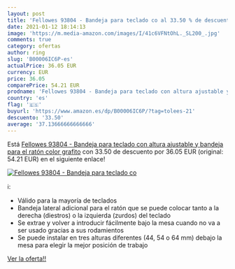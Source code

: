 ```yaml
---
layout: post
title: 'Fellowes 93804 - Bandeja para teclado co al 33.50 % de descuento'
date: 2021-01-12 18:14:13
image: 'https://m.media-amazon.com/images/I/41c6VFNtOhL._SL200_.jpg'
comments: true
category: ofertas
author: ring
slug: 'B00006IC6P-es'
actualPrice: 36.05 EUR
currency: EUR
price: 36.05
comparePrice: 54.21 EUR
prodname: 'Fellowes 93804 - Bandeja para teclado con altura ajustable y bandeja para el ratón  color grafito'
country: 'es'
flag: '🇪🇸'
buyurl: 'https://www.amazon.es/dp/B00006IC6P/?tag=tolees-21'
descuento: '33.50'
average: '37.13666666666666'
---
```


Está [Fellowes 93804 - Bandeja para teclado con altura ajustable y bandeja para el ratón  color grafito](https://www.amazon.es/dp/B00006IC6P/?tag=tolees-21) con 33.50 de descuento por 36.05 EUR (original: 54.21 EUR) en el siguiente enlace!

[![Fellowes 93804 - Bandeja para teclado co](https://m.media-amazon.com/images/I/41c6VFNtOhL._SL200_.jpg)](https://www.amazon.es/dp/B00006IC6P/?tag=tolees-21)

ℹ️:

- Válido para la mayoría de teclados
- Bandeja lateral adicional para el ratón que se puede colocar tanto a la derecha (diestros) o la izquierda (zurdos) del teclado
- Se extrae y volver a introducir fácilmente bajo la mesa cuando no va a ser usado gracias a sus rodamientos
- Se puede instalar en tres alturas diferentes (44, 54 o 64 mm) debajo la mesa para elegir la mejor posición de trabajo

[Ver la oferta!!](https://www.amazon.es/dp/B00006IC6P/?tag=tolees-21)
